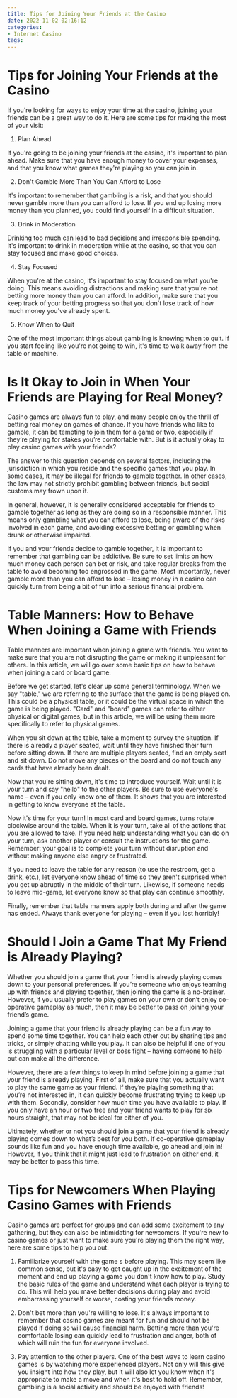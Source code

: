 ```yaml
---
title: Tips for Joining Your Friends at the Casino
date: 2022-11-02 02:16:12
categories:
- Internet Casino
tags:
---
```



#  Tips for Joining Your Friends at the Casino

If you're looking for ways to enjoy your time at the casino, joining your friends can be a great way to do it. Here are some tips for making the most of your visit:

1. Plan Ahead

If you're going to be joining your friends at the casino, it's important to plan ahead. Make sure that you have enough money to cover your expenses, and that you know what games they're playing so you can join in.

2. Don't Gamble More Than You Can Afford to Lose

It's important to remember that gambling is a risk, and that you should never gamble more than you can afford to lose. If you end up losing more money than you planned, you could find yourself in a difficult situation.

3. Drink in Moderation

Drinking too much can lead to bad decisions and irresponsible spending. It's important to drink in moderation while at the casino, so that you can stay focused and make good choices.

4. Stay Focused

When you're at the casino, it's important to stay focused on what you're doing. This means avoiding distractions and making sure that you're not betting more money than you can afford. In addition, make sure that you keep track of your betting progress so that you don't lose track of how much money you've already spent.

5. Know When to Quit

One of the most important things about gambling is knowing when to quit. If you start feeling like you're not going to win, it's time to walk away from the table or machine.

#  Is It Okay to Join in When Your Friends are Playing for Real Money?

Casino games are always fun to play, and many people enjoy the thrill of betting real money on games of chance. If you have friends who like to gamble, it can be tempting to join them for a game or two, especially if they’re playing for stakes you’re comfortable with. But is it actually okay to play casino games with your friends?

The answer to this question depends on several factors, including the jurisdiction in which you reside and the specific games that you play. In some cases, it may be illegal for friends to gamble together. In other cases, the law may not strictly prohibit gambling between friends, but social customs may frown upon it.

In general, however, it is generally considered acceptable for friends to gamble together as long as they are doing so in a responsible manner. This means only gambling what you can afford to lose, being aware of the risks involved in each game, and avoiding excessive betting or gambling when drunk or otherwise impaired.

If you and your friends decide to gamble together, it is important to remember that gambling can be addictive. Be sure to set limits on how much money each person can bet or risk, and take regular breaks from the table to avoid becoming too engrossed in the game. Most importantly, never gamble more than you can afford to lose – losing money in a casino can quickly turn from being a bit of fun into a serious financial problem.

#  Table Manners: How to Behave When Joining a Game with Friends



Table manners are important when joining a game with friends. You want to make sure that you are not disrupting the game or making it unpleasant for others. In this article, we will go over some basic tips on how to behave when joining a card or board game.


Before we get started, let's clear up some general terminology. When we say "table," we are referring to the surface that the game is being played on. This could be a physical table, or it could be the virtual space in which the game is being played. "Card" and "board" games can refer to either physical or digital games, but in this article, we will be using them more specifically to refer to physical games.


When you sit down at the table, take a moment to survey the situation. If there is already a player seated, wait until they have finished their turn before sitting down. If there are multiple players seated, find an empty seat and sit down. Do not move any pieces on the board and do not touch any cards that have already been dealt.


Now that you're sitting down, it's time to introduce yourself. Wait until it is your turn and say "hello" to the other players. Be sure to use everyone's name – even if you only know one of them. It shows that you are interested in getting to know everyone at the table.


Now it's time for your turn! In most card and board games, turns rotate clockwise around the table. When it is your turn, take all of the actions that you are allowed to take. If you need help understanding what you can do on your turn, ask another player or consult the instructions for the game. Remember: your goal is to complete your turn without disruption and without making anyone else angry or frustrated.


If you need to leave the table for any reason (to use the restroom, get a drink, etc.), let everyone know ahead of time so they aren't surprised when you get up abruptly in the middle of their turn. Likewise, if someone needs to leave mid-game, let everyone know so that play can continue smoothly.


Finally, remember that table manners apply both during and after the game has ended. Always thank everyone for playing – even if you lost horribly!

#  Should I Join a Game That My Friend is Already Playing?

Whether you should join a game that your friend is already playing comes down to your personal preferences. If you’re someone who enjoys teaming up with friends and playing together, then joining the game is a no-brainer. However, if you usually prefer to play games on your own or don’t enjoy co-operative gameplay as much, then it may be better to pass on joining your friend’s game.

Joining a game that your friend is already playing can be a fun way to spend some time together. You can help each other out by sharing tips and tricks, or simply chatting while you play. It can also be helpful if one of you is struggling with a particular level or boss fight – having someone to help out can make all the difference.

However, there are a few things to keep in mind before joining a game that your friend is already playing. First of all, make sure that you actually want to play the same game as your friend. If they’re playing something that you’re not interested in, it can quickly become frustrating trying to keep up with them. Secondly, consider how much time you have available to play. If you only have an hour or two free and your friend wants to play for six hours straight, that may not be ideal for either of you.

 Ultimately, whether or not you should join a game that your friend is already playing comes down to what’s best for you both. If co-operative gameplay sounds like fun and you have enough time available, go ahead and join in! However, if you think that it might just lead to frustration on either end, it may be better to pass this time.

#  Tips for Newcomers When Playing Casino Games with Friends

Casino games are perfect for groups and can add some excitement to any gathering, but they can also be intimidating for newcomers. If you're new to casino games or just want to make sure you're playing them the right way, here are some tips to help you out.

1. Familiarize yourself with the game
s before playing. This may seem like common sense, but it's easy to get caught up in the excitement of the moment and end up playing a game you don't know how to play. Study the basic rules of the game and understand what each player is trying to do. This will help you make better decisions during play and avoid embarrassing yourself or worse, costing your friends money.

2. Don't bet more than you're willing to lose. It's always important to remember that casino games are meant for fun and should not be played if doing so will cause financial harm. Betting more than you're comfortable losing can quickly lead to frustration and anger, both of which will ruin the fun for everyone involved.

3. Pay attention to the other players. One of the best ways to learn casino games is by watching more experienced players. Not only will this give you insight into how they play, but it will also let you know when it's appropriate to make a move and when it's best to hold off. Remember, gambling is a social activity and should be enjoyed with friends!